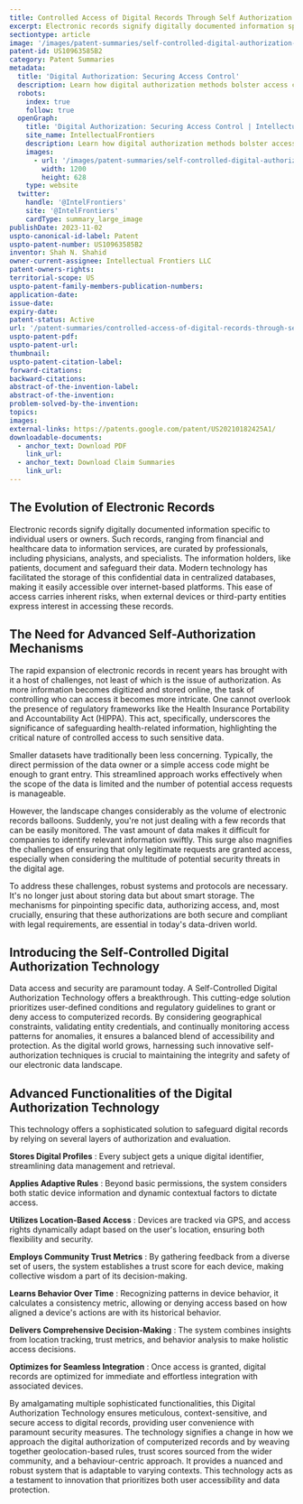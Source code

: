 ```yaml
---
title: Controlled Access of Digital Records Through Self Authorization Techniques
excerpt: Electronic records signify digitally documented information specific to individual users or owners. Such records, ranging from financial and healthcare data to information services, are curated by professionals, including physicians, analysts, and specialists.
sectiontype: article
image: '/images/patent-summaries/self-controlled-digital-authorization-over-communication-networks-us11874949b2.webp'
patent-id: US10963585B2
category: Patent Summaries
metadata:
  title: 'Digital Authorization: Securing Access Control'
  description: Learn how digital authorization methods bolster access control and data security in the modern digital landscape
  robots:
    index: true
    follow: true
  openGraph:
    title: 'Digital Authorization: Securing Access Control | IntellectualFrontiers'
    site_name: IntellectualFrontiers
    description: Learn how digital authorization methods bolster access control and data security in the modern digital landscape.
    images:
      - url: '/images/patent-summaries/self-controlled-digital-authorization-over-communication-networks-us11874949b2.webp'
        width: 1200
        height: 628
    type: website
  twitter:
    handle: '@IntelFrontiers'
    site: '@IntelFrontiers'
    cardType: summary_large_image
publishDate: 2023-11-02
uspto-canonical-id-label: Patent
uspto-patent-number: US10963585B2
inventor: Shah N. Shahid
owner-current-assignee: Intellectual Frontiers LLC
patent-owners-rights:
territorial-scope: US
uspto-patent-family-members-publication-numbers:
application-date:
issue-date:
expiry-date:
patent-status: Active
url: '/patent-summaries/controlled-access-of-digital-records-through-self-authorization-techniques'
uspto-patent-pdf:
uspto-patent-url:
thumbnail:
uspto-patent-citation-label:
forward-citations:
backward-citations:
abstract-of-the-invention-label:
abstract-of-the-invention:
problem-solved-by-the-invention:
topics:
images:
external-links: https://patents.google.com/patent/US20210182425A1/
downloadable-documents:
  - anchor_text: Download PDF
    link_url:
  - anchor_text: Download Claim Summaries
    link_url:
---
```


## The Evolution of Electronic Records

Electronic records signify digitally documented information specific to individual users or owners. Such records, ranging from financial and healthcare data to information services, are curated by professionals, including physicians, analysts, and specialists. The information holders, like patients, document and safeguard their data. Modern technology has facilitated the storage of this confidential data in centralized databases, making it easily accessible over internet-based platforms. This ease of access carries inherent risks, when external devices or third-party entities express interest in accessing these records.

## The Need for Advanced Self-Authorization Mechanisms

The rapid expansion of electronic records in recent years has brought with it a host of challenges, not least of which is the issue of authorization. As more information becomes digitized and stored online, the task of controlling who can access it becomes more intricate. One cannot overlook the presence of regulatory frameworks like the Health Insurance Portability and Accountability Act (HIPPA). This act, specifically, underscores the significance of safeguarding health-related information, highlighting the critical nature of controlled access to such sensitive data.

Smaller datasets have traditionally been less concerning. Typically, the direct permission of the data owner or a simple access code might be enough to grant entry. This streamlined approach works effectively when the scope of the data is limited and the number of potential access requests is manageable.

However, the landscape changes considerably as the volume of electronic records balloons. Suddenly, you're not just dealing with a few records that can be easily monitored. The vast amount of data makes it difficult for companies to identify relevant information swiftly. This surge also magnifies the challenges of ensuring that only legitimate requests are granted access, especially when considering the multitude of potential security threats in the digital age.

To address these challenges, robust systems and protocols are necessary. It's no longer just about storing data but about smart storage. The mechanisms for pinpointing specific data, authorizing access, and, most crucially, ensuring that these authorizations are both secure and compliant with legal requirements, are essential in today's data-driven world.

## Introducing the Self-Controlled Digital Authorization Technology

Data access and security are paramount today. A Self-Controlled Digital Authorization Technology offers a breakthrough. This cutting-edge solution prioritizes user-defined conditions and regulatory guidelines to grant or deny access to computerized records. By considering geographical constraints, validating entity credentials, and continually monitoring access patterns for anomalies, it ensures a balanced blend of accessibility and protection. As the digital world grows, harnessing such innovative self-authorization techniques is crucial to maintaining the integrity and safety of our electronic data landscape.

## Advanced Functionalities of the Digital Authorization Technology

This technology offers a sophisticated solution to safeguard digital records by relying on several layers of authorization and evaluation.

**Stores Digital Profiles** : Every subject gets a unique digital identifier, streamlining data management and retrieval.

**Applies Adaptive Rules** : Beyond basic permissions, the system considers both static device information and dynamic contextual factors to dictate access.

**Utilizes Location-Based Access** : Devices are tracked via GPS, and access rights dynamically adapt based on the user's location, ensuring both flexibility and security.

**Employs Community Trust Metrics** : By gathering feedback from a diverse set of users, the system establishes a trust score for each device, making collective wisdom a part of its decision-making.

**Learns Behavior Over Time** : Recognizing patterns in device behavior, it calculates a consistency metric, allowing or denying access based on how aligned a device's actions are with its historical behavior.

**Delivers Comprehensive Decision-Making** : The system combines insights from location tracking, trust metrics, and behavior analysis to make holistic access decisions.

**Optimizes for Seamless Integration** : Once access is granted, digital records are optimized for immediate and effortless integration with associated devices.

By amalgamating multiple sophisticated functionalities, this Digital Authorization Technology ensures meticulous, context-sensitive, and secure access to digital records, providing user convenience with paramount security measures. The technology signifies a change in how we approach the digital authorization of computerized records and by weaving together geolocation-based rules, trust scores sourced from the wider community, and a behaviour-centric approach. It provides a nuanced and robust system that is adaptable to varying contexts. This technology acts as a testament to innovation that prioritizes both user accessibility and data protection.

